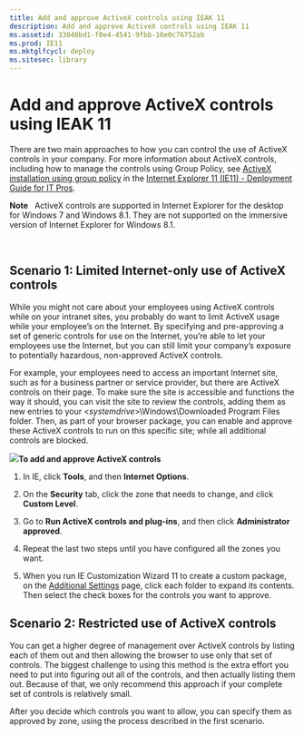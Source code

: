 ```yaml
---
title: Add and approve ActiveX controls using IEAK 11
description: Add and approve ActiveX controls using IEAK 11
ms.assetid: 33040bd1-f0e4-4541-9fbb-16e0c76752ab
ms.prod: IE11
ms.mktglfcycl: deploy
ms.sitesec: library
---
```


# Add and approve ActiveX controls using IEAK 11


There are two main approaches to how you can control the use of ActiveX controls in your company. For more information about ActiveX controls, including how to manage the controls using Group Policy, see [ActiveX installation using group policy](p_ie11deploy.activex_installation_using_group_policy) in the [Internet Explorer 11 (IE11) - Deployment Guide for IT Pros](p_ie11deploy.internet_explorer_11__ie11____deployment_guide_for_it_pros).

**Note**  
ActiveX controls are supported in Internet Explorer for the desktop for Windows 7 and Windows 8.1. They are not supported on the immersive version of Internet Explorer for Windows 8.1.

 

## <span id="Scenario_1__Limited_Internet-only_use_of_ActiveX_controls"></span><span id="scenario_1__limited_internet-only_use_of_activex_controls"></span><span id="SCENARIO_1__LIMITED_INTERNET-ONLY_USE_OF_ACTIVEX_CONTROLS"></span>Scenario 1: Limited Internet-only use of ActiveX controls


While you might not care about your employees using ActiveX controls while on your intranet sites, you probably do want to limit ActiveX usage while your employee’s on the Internet. By specifying and pre-approving a set of generic controls for use on the Internet, you’re able to let your employees use the Internet, but you can still limit your company’s exposure to potentially hazardous, non-approved ActiveX controls.

For example, your employees need to access an important Internet site, such as for a business partner or service provider, but there are ActiveX controls on their page. To make sure the site is accessible and functions the way it should, you can visit the site to review the controls, adding them as new entries to your &lt;*systemdrive*&gt;\\Windows\\Downloaded Program Files folder. Then, as part of your browser package, you can enable and approve these ActiveX controls to run on this specific site; while all additional controls are blocked.

![](../common/wedge.gif)**To add and approve ActiveX controls**

1.  In IE, click **Tools**, and then **Internet Options**.

2.  On the **Security** tab, click the zone that needs to change, and click **Custom Level**.

3.  Go to **Run ActiveX controls and plug-ins**, and then click **Administrator approved**.

4.  Repeat the last two steps until you have configured all the zones you want.

5.  When you run IE Customization Wizard 11 to create a custom package, on the [Additional Settings](0da909a6-d627-462b-a46b-9104e9e36a3c) page, click each folder to expand its contents. Then select the check boxes for the controls you want to approve.

## <span id="Scenario_2__Restricted_use_of_ActiveX_controls"></span><span id="scenario_2__restricted_use_of_activex_controls"></span><span id="SCENARIO_2__RESTRICTED_USE_OF_ACTIVEX_CONTROLS"></span>Scenario 2: Restricted use of ActiveX controls


You can get a higher degree of management over ActiveX controls by listing each of them out and then allowing the browser to use only that set of controls. The biggest challenge to using this method is the extra effort you need to put into figuring out all of the controls, and then actually listing them out. Because of that, we only recommend this approach if your complete set of controls is relatively small.

After you decide which controls you want to allow, you can specify them as approved by zone, using the process described in the first scenario.

 

 





